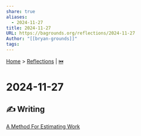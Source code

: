 ```yaml
---  
share: true  
aliases:  
  - 2024-11-27  
title: 2024-11-27  
URL: https://bagrounds.org/reflections/2024-11-27  
Author: "[[bryan-grounds]]"  
tags:   
---  
```

[Home](../index.md) > [Reflections](./index.md) | [⏮️](./2024-11-24.md)  
# 2024-11-27  
## ✍️ Writing  
[A Method For Estimating Work](../topics/a-method-for-estimating-work.md)  
